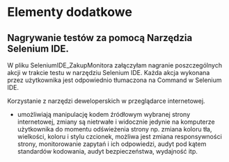 # Elementy dodatkowe
## Nagrywanie testów za pomocą Narzędzia Selenium IDE.​
W pliku SeleniumIDE_ZakupMonitora załączyłam nagranie poszczególnych akcji w trakcie testu w narzędziu Selenium IDE.
Każda akcja wykonana przez użytkownika jest odpowiednio tłumaczona na Command w Selenium IDE.

Korzystanie z narzędzi deweloperskich w przeglądarce internetowej.​
- umożliwiają manipulację kodem źródłowym wybranej strony internetowej, zmiany są nietrwałe i widocznie jedynie na komputerze użytkownika do momentu odświeżenia strony np. zmiana koloru tła, wielkości, koloru i stylu czcionek, możliwa jest zmiana responsywności strony, monitorowanie zapytań i ich odpowiedzi, audyt pod kątem standardów kodowania, audyt bezpieczeństwa, wydajność itp.  

  
  
